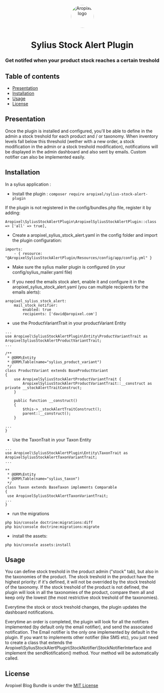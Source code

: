 <p align="center">
  <a href="http://www.aropixel.com/">
    <img src="https://avatars1.githubusercontent.com/u/14820816?s=200&v=4" alt="Aropixel logo" width="75" height="75" style="border-radius:100px">
  </a>
</p>

<h1 align="center">Sylius Stock Alert Plugin</h1>
<h3 align="center">Get notifed when your product stock reaches a certain treshold</h3>


## Table of contents

- [Presentation](#presentation)
- [Installation](#installation)
- [Usage](#usage)
- [License](#license)


## Presentation


Once the plugin is installed and configured, you'll be able to define in the admin a stock treshold for each product and / or taxonomy.
When inventory levels fall below this threshold (wether with a new order, a stock modification in the admin or a stock treshold modification), notifications will be displayed in the admin dashboard and also sent by emails. 
Custom notifier can
also be implemented easily.


## Installation

In a sylius application :

- Install the plugin : 
`composer require aropixel/sylius-stock-alert-plugin`

If the plugin is not registered in the config/bundles.php file, register it by adding:
```
Aropixel\SyliusStockAlertPlugin\AropixelSyliusStockAlertPlugin::class => ['all' => true],
```

- Create a aropixel_sylius_stock_alert.yaml in the config folder and import the plugin configuration:

```
imports:
    - { resource: "@AropixelSyliusStockAlertPlugin/Resources/config/app/config.yml" }
```

- Make sure the sylius mailer plugin is configured (in your config/sylius_mailer.yaml file)

- If you need the emails stock alert, enable it and configure it in the aropixel_sylius_stock_alert.yaml (you can multiple recipients for the emails alerts): 

```
aropixel_sylius_stock_alert:
    mail_stock_notifier:
        enabled: true
        recipients: ['david@aropixel.com']
```

- use the ProductVariantTrait in your productVariant Entity

```
...
use Aropixel\SyliusStockAlertPlugin\Entity\ProductVariantTrait as AropixelSyliusStockAlertProductVariantTrait;
...

/**
 * @ORM\Entity
 * @ORM\Table(name="sylius_product_variant")
 */
class ProductVariant extends BaseProductVariant
{
    use AropixelSyliusStockAlertProductVariantTrait {
        AropixelSyliusStockAlertProductVariantTrait::__construct as private __stockAlertTraitConstruct;
    }

    public function __construct()
    {
        $this->__stockAlertTraitConstruct();
        parent::__construct();
    }

...
}

```

- Use the TaxonTrait in your Taxon Entity

```
...
use Aropixel\SyliusStockAlertPlugin\Entity\TaxonTrait as AropixelSyliusStockAlertTaxonVariantTrait;
...

**
 * @ORM\Entity
 * @ORM\Table(name="sylius_taxon")
 */
class Taxon extends BaseTaxon implements Comparable
{
 use AropixelSyliusStockAlertTaxonVariantTrait;
...
}

```

- run the migrations

```
php bin/console doctrine:migrations:diff
php bin/console doctrine:migrations:migrate
```

- install the assets: 

```php bin/console assets:install```


## Usage

You can define stock treshold in the product admin ("stock" tab), but also in the taxonomies of the product. The stock treshold in the product have
the highest priority: if it's defined, it will not be overrided by the stock treshold of the taxonomy. If the stock
treshold of the product is not defined, the plugin will look in all the taxonomies of the product, compare them all and keep only the 
lowest (the most restrictive stock treshold of the taxonomies).

Everytime the stock or stock treshold changes, the plugin updates the dashboard notifications.

Everytime an order is completed, the plugin will look for all the notifiers implemented (by default only the email notifier), and send the
associated notification. The Email notifier is the only one implemented by default in the plugin. If you want to implements
other notifier (like SMS etc), you just need to create a class that extends the Aropixel\SyliusStockAlertPlugin\StockNotifier\StockNotifierInterface
and implement the sendNotification() method. Your method will be automatically called.
 
## License
Aropixel Blog Bundle is under the [MIT License](LICENSE)
